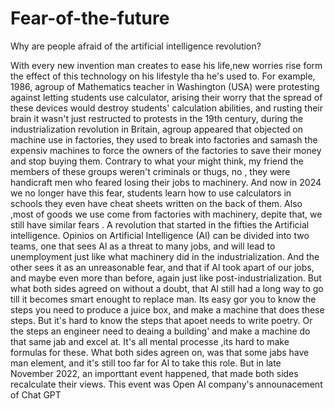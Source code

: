# Fear-of-the-future
Why are people afraid of the artificial intelligence revolution?

With every new invention man creates to ease his life,new worries rise form the effect of this technology on his lifestyle tha he's used to.
For example, 1986, agroup of Mathematics teacher in Washington (USA) were protesting against letting students use calculator, arising their worry that the spread of these devices would destroy students' calculation abilities, and rusting their brain it wasn't just restructed to protests in the 19th century, during the industrialization revolution in Britain, agroup appeared that objected on machine use in factories, they used to break into factories and samash the expensiv machines to force the owners of the factories to save their money and stop buying them.
  Contrary to what your might think, my friend 
the members of these groups weren't criminals or thugs, no , they were handicraft men who feared losing their jobs to machinery.
And now in 2024 we no longer have this fear, students learn how to use calculators in schools they even have cheat sheets written on the back of them.
Also ,most of goods we use come from factories with machinery, depite that, we still have similar fears .
A revolution that started in the fifties the Artificial intelligence.
Opinios on Artificial Intelligence (Al) can be divided into two teams, one that sees Al as a threat to many jobs, and will lead to unemployment just like what machinery did in the industrialization.
And the other sees it as an unreasonable fear, and that if Al took apart of our jobs, and maybe even more than before, again just like post-industrialization.
But what both sides agreed on without a doubt, that Al still had a long way to go till it becomes smart enought to replace man.
Its easy gor you to know the steps you need to produce a juice box, and make  a machine that does these steps.
But it's hard to know  the steps that apoet needs to write poetry.
Or the steps an engineer need to deaing a building' and make a machine do that same jab and excel at.
It's all mental processe ,its hard to make formulas for these.
What both sides agreen on, was that some jabs have man element,  and it's still too far for Al to take this role.
But in late November 2022, an importtant event happened, that made both sides recalculate their views.
This event was Open AI company's announacement of Chat GPT

